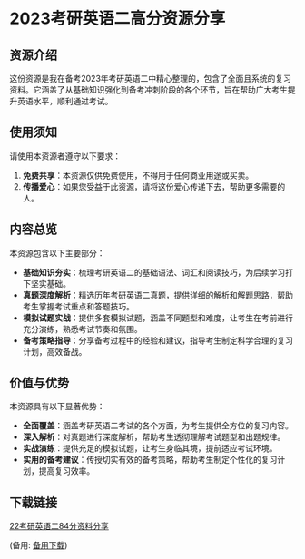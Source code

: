 # **2023考研英语二高分资源分享**

## 资源介绍

这份资源是我在备考2023年考研英语二中精心整理的，包含了全面且系统的复习资料。它涵盖了从基础知识强化到备考冲刺阶段的各个环节，旨在帮助广大考生提升英语水平，顺利通过考试。

## 使用须知

请使用本资源者遵守以下要求：

1. **免费共享**：本资源仅供免费使用，不得用于任何商业用途或买卖。
2. **传播爱心**：如果您受益于此资源，请将这份爱心传递下去，帮助更多需要的人。

## 内容总览

本资源包含以下主要部分：

- **基础知识夯实**：梳理考研英语二的基础语法、词汇和阅读技巧，为后续学习打下坚实基础。
- **真题深度解析**：精选历年考研英语二真题，提供详细的解析和解题思路，帮助考生掌握考试重点和答题技巧。
- **模拟试题实战**：提供多套模拟试题，涵盖不同题型和难度，让考生在考前进行充分演练，熟悉考试节奏和氛围。
- **备考策略指导**：分享备考过程中的经验和建议，指导考生制定科学合理的复习计划，高效备战。

## 价值与优势

本资源具有以下显著优势：

- **全面覆盖**：涵盖考研英语二考试的各个方面，为考生提供全方位的复习内容。
- **深入解析**：对真题进行深度解析，帮助考生透彻理解考试题型和出题规律。
- **实战演练**：提供充足的模拟试题，让考生身临其境，提前适应考试环境。
- **实用的备考建议**：传授切实有效的备考策略，帮助考生制定个性化的复习计划，提高复习效率。

## 下载链接
[22考研英语二84分资料分享](https://pan.quark.cn/s/bc0c738f0e21) 

(备用: [备用下载](https://pan.baidu.com/s/175wb-wGdR0XhlNLDVRl2lw?pwd=1234))
